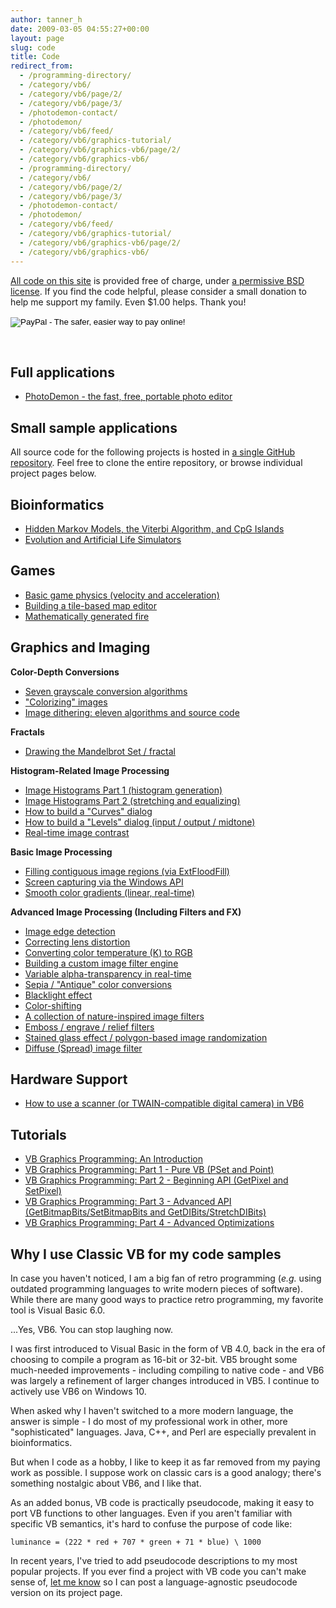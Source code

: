 ```yaml
---
author: tanner_h
date: 2009-03-05 04:55:27+00:00
layout: page
slug: code
title: Code
redirect_from:
  - /programming-directory/
  - /category/vb6/
  - /category/vb6/page/2/
  - /category/vb6/page/3/
  - /photodemon-contact/
  - /photodemon/
  - /category/vb6/feed/
  - /category/vb6/graphics-tutorial/
  - /category/vb6/graphics-vb6/page/2/
  - /category/vb6/graphics-vb6/
  - /programming-directory/
  - /category/vb6/
  - /category/vb6/page/2/
  - /category/vb6/page/3/
  - /photodemon-contact/
  - /photodemon/
  - /category/vb6/feed/
  - /category/vb6/graphics-tutorial/
  - /category/vb6/graphics-vb6/page/2/
  - /category/vb6/graphics-vb6/
---
```


[All code on this site](https://github.com/tannerhelland/vb6-code) is provided free of charge, under [a permissive BSD license](https://github.com/tannerhelland/vb6-code/blob/master/LICENSE.md).  If you find the code helpful, please consider a small donation to help me support my family.  Even $1.00 helps.  Thank you!

<form action="https://www.paypal.com/cgi-bin/webscr" method="post" target="_top">
<input type="hidden" name="cmd" value="_s-xclick">
<input type="hidden" name="hosted_button_id" value="44MDJMBLH88G6">
<input type="image" src="https://www.paypal.com/en_US/i/btn/btn_donateCC_LG.gif" border="0" name="submit" alt="PayPal - The safer, easier way to pay online!">
<img alt="" border="0" src="https://www.paypalobjects.com/en_US/i/scr/pixel.gif" width="1" height="1">
</form>
<br />

## Full applications
    
  * [PhotoDemon - the fast, free, portable photo editor](https://photodemon.org)

## Small sample applications

All source code for the following projects is hosted in [a single GitHub repository](https://github.com/tannerhelland/vb6-code).  Feel free to clone the entire repository, or browse individual project pages below.

## Bioinformatics

  * [Hidden Markov Models, the Viterbi Algorithm, and CpG Islands](2009/08/18/hidden-markov-models-viterbi-algorithm-cpg-islands)
  * [Evolution and Artificial Life Simulators](2009/12/22/artificial-life-simulator-vb6)

## Games

  * [Basic game physics (velocity and acceleration)](499/game-physics-demo/)    
  * [Building a tile-based map editor](328/tile-based-editor/)
  * [Mathematically generated fire](640/mathematical-fire-code-2/)

## Graphics and Imaging

**Color-Depth Conversions**
    
  * [Seven grayscale conversion algorithms](3643/grayscale-image-algorithm-vb6/)
  * ["Colorizing" images](3552/colorize-image-vb6/)
  * [Image dithering: eleven algorithms and source code](4660/dithering-eleven-algorithms-source-code/)

**Fractals**
    
  * [Drawing the Mandelbrot Set / fractal](1494/mandelbrot-vb6/)

**Histogram-Related Image Processing**
    
  * [Image Histograms Part 1 (histogram generation)](747/vb6-image-histograms-1/)
  * [Image Histograms Part 2 (stretching and equalizing)](810/vb6-image-histograms-2/)
  * [How to build a "Curves" dialog](336/image-curves-vb6/)
  * [How to build a "Levels" dialog (input / output / midtone)](341/image-levels-vb6/)
  * [Real-time image contrast](2008/06/19/image-contrast-vb6)

**Basic Image Processing**
    
  * [Filling contiguous image regions (via ExtFloodFill)](649/fill-image-regions/)
  * [Screen capturing via the Windows API](2008/06/19/screen-capture-vb6)
  * [Smooth color gradients (linear, real-time)](47/gradients-vb6/)

**Advanced Image Processing (Including Filters and FX)**
    
  * [Image edge detection](952/edge-detection-vb6/)
  * [Correcting lens distortion](4743/simple-algorithm-correcting-lens-distortion/)
  * [Converting color temperature (K) to RGB](4435/convert-temperature-rgb-algorithm-code/)
  * [Building a custom image filter engine](982/custom-image-filters-vb6/)
  * [Variable alpha-transparency in real-time](490/image-blending-transparency/)
  * [Sepia / "Antique" color conversions](1138/sepia-antique-effect-vb6/)
  * [Blacklight effect](381/blacklight-vb6/)
  * [Color-shifting](474/color-shifting/)
  * [A collection of nature-inspired image filters](1118/nature-inspired-image-effects-vb6/)
  * [Emboss / engrave / relief filters](2225/generating-emboss-engrave-relief-filters-vb6/)
  * [Stained glass effect / polygon-based image randomization](2306/stained-glass-image-effect/)
  * [Diffuse (Spread) image filter](3601/realtime-diffuse-spread-image-filter-vb6/)

## Hardware Support
    
  * [How to use a scanner (or TWAIN-compatible digital camera) in VB6](4043/scanner-vb6/)

## Tutorials
    
  * [VB Graphics Programming: An Introduction](2008/06/18/vb-graphics-programming-0)
  * [VB Graphics Programming: Part 1 - Pure VB (PSet and Point)](2008/06/18/vb-graphics-programming-1)
  * [VB Graphics Programming: Part 2 - Beginning API (GetPixel and SetPixel)](2008/06/18/vb-graphics-programming-2)
  * [VB Graphics Programming: Part 3 - Advanced API (GetBitmapBits/SetBitmapBits and GetDIBits/StretchDIBits)](2008/06/18/vb-graphics-programming-3)
  * [VB Graphics Programming: Part 4 - Advanced Optimizations](2008/06/18/vb-graphics-programming-4)

## Why I use Classic VB for my code samples

In case you haven't noticed, I am a big fan of retro programming (_e.g._ using outdated programming languages to write modern pieces of software). While there are many good ways to practice retro programming, my favorite tool is Visual Basic 6.0.

...Yes, VB6. You can stop laughing now.

I was first introduced to Visual Basic in the form of VB 4.0, back in the era of choosing to compile a program as 16-bit or 32-bit. VB5 brought some much-needed improvements - including compiling to native code - and VB6 was largely a refinement of larger changes introduced in VB5. I continue to actively use VB6 on Windows 10.

When asked why I haven't switched to a more modern language, the answer is simple - I do most of my professional work in other, more "sophisticated" languages.  Java, C++, and Perl are especially prevalent in bioinformatics. 

But when I code as a hobby, I like to keep it as far removed from my paying work as possible. I suppose work on classic cars is a good analogy; there's something nostalgic about VB6, and I like that.

As an added bonus, VB code is practically pseudocode, making it easy to port VB functions to other languages. Even if you aren't familiar with specific VB semantics, it's hard to confuse the purpose of code like:
    
`luminance = (222 * red + 707 * green + 71 * blue) \ 1000`

In recent years, I've tried to add pseudocode descriptions to my most popular projects.  If you ever find a project with VB code you can't make sense of, [let me know](contact) so I can post a language-agnostic pseudocode version on its project page.